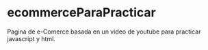 # ecommerceParaPracticar
Pagina de e-Comerce basada en un video de youtube para practicar javascript y html.
